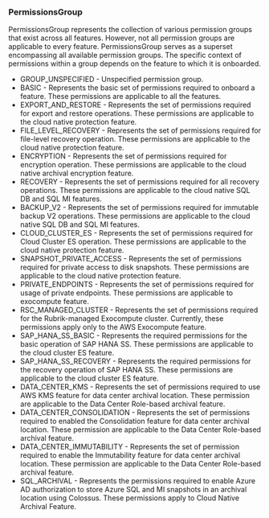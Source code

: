 ### PermissionsGroup
PermissionsGroup represents the collection of various permission groups that
 exist across all features. However, not all permission groups are applicable
 to every feature. PermissionsGroup serves as a superset encompassing all
 available permission groups. The specific context of permissions within a
 group depends on the feature to which it is onboarded.

- GROUP_UNSPECIFIED - Unspecified permission group.
- BASIC - Represents the basic set of permissions required to onboard a feature.
 These permissions are applicable to all the features.
- EXPORT_AND_RESTORE - Represents the set of permissions required for export and restore
 operations. These permissions are applicable to the cloud native
 protection feature.
- FILE_LEVEL_RECOVERY - Represents the set of permissions required for file-level recovery
 operation. These permissions are applicable to the cloud native
 protection feature.
- ENCRYPTION - Represents the set of permissions required for encryption
 operation. These permissions are applicable to the cloud native archival
 encryption feature.
- RECOVERY - Represents the set of permissions required for all recovery
 operations. These permissions are applicable to the cloud native
 SQL DB and SQL MI features.
- BACKUP_V2 - Represents the set of permissions required for immutable backup V2
 operations. These permissions are applicable to the cloud native SQL DB
 and SQL MI features.
- CLOUD_CLUSTER_ES - Represents the set of permissions required for Cloud Cluster ES
 operation. These permissions are applicable to the cloud native
 protection feature.
- SNAPSHOT_PRIVATE_ACCESS - Represents the set of permissions required for private access to disk
 snapshots. These permissions are applicable to the cloud native
 protection feature.
- PRIVATE_ENDPOINTS - Represents the set of permissions required for usage of private
 endpoints. These permissions are applicable to exocompute feature.
- RSC_MANAGED_CLUSTER - Represents the set of permissions required for the Rubrik-managed
 Exocompute cluster. Currently, these permissions apply only to the
 AWS Exocompute feature.
- SAP_HANA_SS_BASIC - Represents the required permissions for the basic operation of
 SAP HANA SS. These permissions are applicable to the cloud cluster ES
 feature.
- SAP_HANA_SS_RECOVERY - Represents the required permissions for the recovery operation of
 SAP HANA SS. These permissions are applicable to the cloud cluster ES
 feature.
- DATA_CENTER_KMS - Represents the set of permissions required to use AWS KMS feature for
 data center archival location.
 These permission are applicable to the Data Center Role-based archival
 feature.
- DATA_CENTER_CONSOLIDATION - Represents the set of permissions required to enabled the Consolidation
 feature for data center archival location.
 These permission are applicable to the Data Center Role-based archival
 feature.
- DATA_CENTER_IMMUTABILITY - Represents the set of permission required to enable the Immutability feature
 for data center archival location.
 These permission are applicable to the Data Center Role-based archival
 feature.
- SQL_ARCHIVAL - Represents the permissions required to enable Azure AD authorization to
 store Azure SQL and MI snapshots in an archival location using Colossus.
 These permissions apply to Cloud Native Archival Feature.
